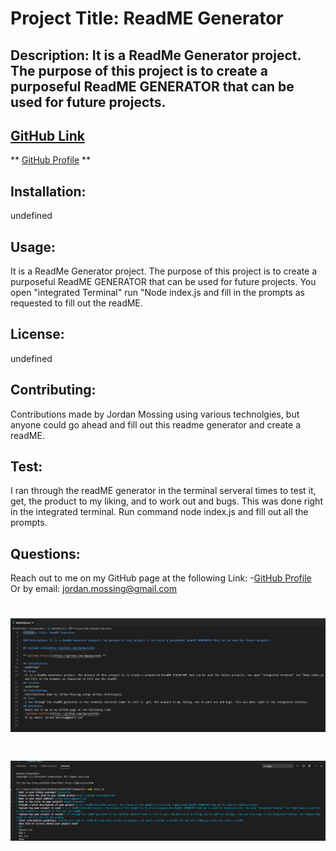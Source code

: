 # Project Title: ReadME Generator

## Description: It is a ReadMe Generator project. The purpose of this project is to create a purposeful ReadME GENERATOR that can be used for future projects.

## [GitHub Link](http://github.com/Jmo1point0)

** [GitHub Profile](https://github.com/jmo1point0) **

## Installation:
 undefined    

 ## Usage:
 It is a ReadMe Generator project. The purpose of this project is to create a purposeful ReadME GENERATOR that can be used for future projects. You open "integrated Terminal" run "Node index.js and fill in the prompts as requested to fill out the readME.

 ## License:
 undefined

 ## Contributing:
 Contributions made by Jordan Mossing using various technolgies, but anyone could go ahead and fill out this readme generator and create a readME. 

 ## Test:
 I ran through the readME generator in the terminal serveral times to test it, get, the product to my liking, and to work out and bugs. This was done right in the integrated terminal. Run command node index.js and fill out all the prompts.

 ## Questions:
 
Reach out to me on my GitHub page at the following Link:
 -[GitHub Profile](https://github.com/Jmo1point0)    
 Or by email: jordan.mossing@gmail.com
 
 # ![Image](./READMEpictureREADME.PNG)

 # ![Image](./READMEtesting.PNG)

